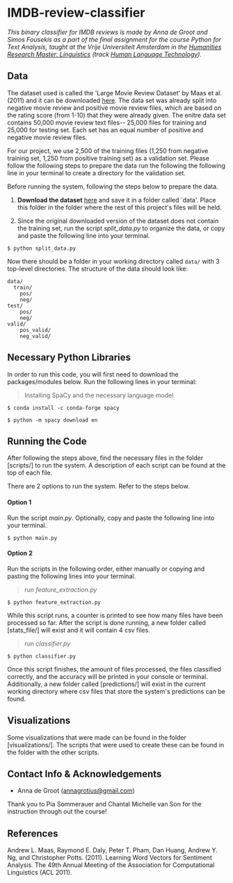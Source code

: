 # IMDB-review-classifier

*This binary classifier for IMDB reviews is made by Anna de Groot and Simos Fousekis as a 
part of the final assignment for the course Python for Text Analysis, taught at the Vrije 
Universiteit Amsterdam in the [Humanities Research Master: Linguistics](http://masters.vu.nl/en/programmes/linguistics-research/index.aspx) (track [Human Language Technology](http://www.cltl.nl/teaching/human-language-technology/)).*

## Data
The dataset used is called the 'Large Movie Review Dataset' by Maas et al. (2011) and it can be downloaded
[here](http://ai.stanford.edu/~amaas/data/sentiment/). The data set was already split into negative 
movie review and positive movie review files, which are based on the rating score (from 1-10) that they 
were already given. The enitre data set contains 50,000 movie review text files-- 25,000 files for training and 25,000 for testing set. Each set has an equal number of positive and negative movie review files.

For our project, we use 2,500 of the training files (1,250 from negative training set, 1,250 from positive
training set) as a validation set. Please follow the following steps to prepare the data run the following the following line in 
your terminal to create a directory for the validation set. 

Before running the system, following the steps below to prepare the data. 

1. **Download the dataset** [here](http://ai.stanford.edu/~amaas/data/sentiment/) and save it in a folder called `data'. 
Place this folder in the folder where the rest of this project's files will be held. 

2. Since the original downloaded version of the dataset does not contain the training set, run the 
script *split_data.py* to organize the data, or copy and paste the following line into your terminal.

```
$ python split_data.py
```

Now there should be a folder in your working directory called `data/` with 3 top-level directories. The structure of the 
data should look like:

```
data/
  train/
    pos/
    neg/
test/
    pos/
    neg/
valid/
    pos_valid/
    neg_valid/
```   

## Necessary Python Libraries

In order to run this code, you will first need to download the packages/modules below.
Run the following lines in your terminal:

> Installing SpaCy and the necessary language model

```
$ conda install -c conda-forge spacy
```

```
$ python -m spacy download en
```


## Running the Code

After following the steps above, find the necessary files in the folder [scripts/] to run the system. A description of each script 
can be found at the top of each file. 

There are 2 options to run the system. Refer to the steps below.

#### Option 1

Run the script *main.py*. Optionally, copy and paste the following line into your terminal.
```
$ python main.py
```

#### Option 2

Run the scripts in the following order, either manually or copying and pasting the following lines into your 
terminal.

> run *feature_extraction.py*
```
$ python feature_extraction.py
```
While this script runs, a counter is printed to see how many files have been processed so far. 
After the script is done running, a new folder called [stats_file/] will exist and it will contain 4 csv files.

> run *classifier.py*
```
$ python classifier.py
```
Once this script finishes, the amount of files processed, the files classified correctly, and the accuracy will be printed in your console or terminal. Additionally, a new folder called [predictions/] will exist in the current working directory where csv files that store the system's predictions can be found. 

## Visualizations

Some visualizations that were made can be found in the folder [visualizations/].
The scripts that were used to create these can be found in the folder with the other scripts.

## Contact Info & Acknowledgements ##
* Anna de Groot (annagrotius@gmail.com)

Thank you to Pia Sommerauer and Chantal Michelle van Son for the instruction through out the course!

## References ##
Andrew L. Maas, Raymond E. Daly, Peter T. Pham, Dan Huang, Andrew Y. Ng, and Christopher Potts. (2011). Learning Word Vectors for Sentiment Analysis. The 49th Annual Meeting of the Association for Computational Linguistics (ACL 2011).
